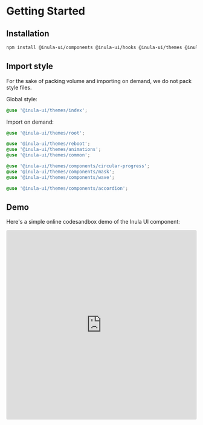 # Getting Started

## Installation

```bash
npm install @inula-ui/components @inula-ui/hooks @inula-ui/themes @inula-ui/utils
```

## Import style

For the sake of packing volume and importing on demand, we do not pack style files.

Global style:

```scss
@use '@inula-ui/themes/index';
```

Import on demand:

```scss
@use '@inula-ui/themes/root';

@use '@inula-ui/themes/reboot';
@use '@inula-ui/themes/animations';
@use '@inula-ui/themes/common';

@use '@inula-ui/themes/components/circular-progress';
@use '@inula-ui/themes/components/mask';
@use '@inula-ui/themes/components/wave';

@use '@inula-ui/themes/components/accordion';
```

## Demo

Here's a simple online codesandbox demo of the Inula UI component:

<iframe src="https://codesandbox.io/p/devbox/getting-started-2pvn8m?embed=1&file=%2Fsrc%2FDemo.tsx"
     style="width:100%; height: 500px; overflow:hidden; border:0; border-radius: 4px;"
     title="getting-started"
     allow="accelerometer; ambient-light-sensor; camera; encrypted-media; geolocation; gyroscope; hid; microphone; midi; payment; usb; vr; xr-spatial-tracking"
     sandbox="allow-forms allow-modals allow-popups allow-presentation allow-same-origin allow-scripts"
   ></iframe>
